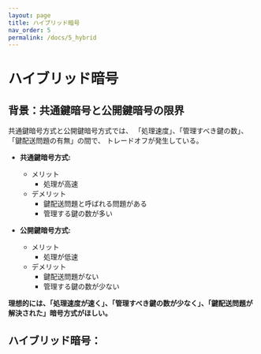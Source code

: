 ```yaml
---
layout: page
title: ハイブリッド暗号
nav_order: 5
permalink: /docs/5_hybrid
---
```


# ハイブリッド暗号
## 背景：共通鍵暗号と公開鍵暗号の限界

共通鍵暗号方式と公開鍵暗号方式では、
「処理速度」、「管理すべき鍵の数」、「鍵配送問題の有無」の間で、
トレードオフが発生している。

- **共通鍵暗号方式:**
  - メリット
    - 処理が高速
  - デメリット
    - 鍵配送問題と呼ばれる問題がある
    - 管理する鍵の数が多い

- **公開鍵暗号方式:**
  - メリット
    - 処理が低速
  - デメリット
    - 鍵配送問題がない
    - 管理する鍵の数が少ない

**理想的には、「処理速度が速く」、「管理すべき鍵の数が少なく」、「鍵配送問題が解決された」暗号方式がほしい。**

## ハイブリッド暗号：
